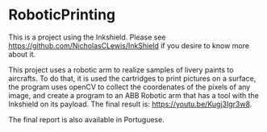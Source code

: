 # RoboticPrinting

This is a project using the Inkshield. Please see https://github.com/NicholasCLewis/InkShield if you desire to know more about it.

This project uses a robotic arm to realize samples of livery paints to aircrafts. To do that, it is used the cartridges to print pictures on a surface, the program uses openCV to collect the coordenates of the pixels of any image, and create a program to an ABB Robotic arm that has a tool with the Inkshield on its payload. The final result is: https://youtu.be/Kugj3Igr3w8.

The final report is also available in Portuguese.
